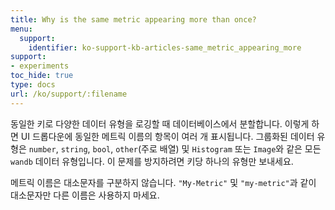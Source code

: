 ```yaml
---
title: Why is the same metric appearing more than once?
menu:
  support:
    identifier: ko-support-kb-articles-same_metric_appearing_more
support:
- experiments
toc_hide: true
type: docs
url: /ko/support/:filename
---
```


동일한 키로 다양한 데이터 유형을 로깅할 때 데이터베이스에서 분할합니다. 이렇게 하면 UI 드롭다운에 동일한 메트릭 이름의 항목이 여러 개 표시됩니다. 그룹화된 데이터 유형은 `number`, `string`, `bool`, `other`(주로 배열) 및 `Histogram` 또는 `Image`와 같은 모든 `wandb` 데이터 유형입니다. 이 문제를 방지하려면 키당 하나의 유형만 보내세요.

메트릭 이름은 대소문자를 구분하지 않습니다. `"My-Metric"` 및 `"my-metric"`과 같이 대소문자만 다른 이름은 사용하지 마세요.
